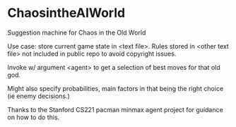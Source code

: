 # ChaosintheAIWorld
Suggestion machine for Chaos in the Old World

Use case: store current game state in \<text file>.
Rules stored in \<other text file> not included in public repo to avoid copyright issues.

Invoke w/ argument \<agent> to get a selection of best moves for that old god.

Might also specify probabilities, main factors in that being the right choice (ie enemy decisions.)

Thanks to the Stanford CS221 pacman minmax agent project for guidance on how to do this. 